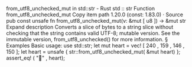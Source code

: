 from_utf8_unchecked_mut in std::str - Rust
std
::
str
Function
from_utf8_unchecked_mut
Copy item path
1.20.0 (const: 1.83.0)
·
Source
pub const unsafe fn from_utf8_unchecked_mut(v: &mut [
u8
]) -> &mut
str
Expand description
Converts a slice of bytes to a string slice without checking
that the string contains valid UTF-8; mutable version.
See the immutable version,
from_utf8_unchecked()
for more information.
§
Examples
Basic usage:
use
std::str;
let
mut
heart =
vec!
[
240
,
159
,
146
,
150
];
let
heart =
unsafe
{ str::from_utf8_unchecked_mut(
&mut
heart) };
assert_eq!
(
"💖"
, heart);